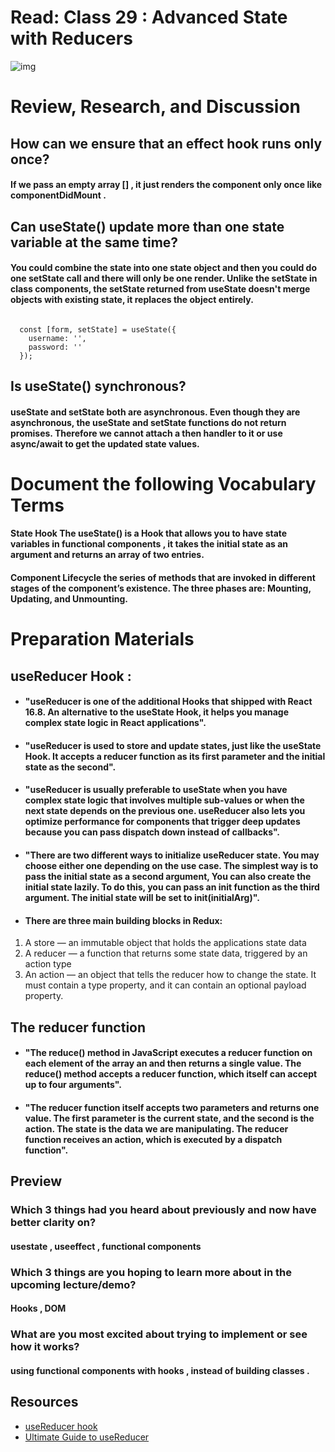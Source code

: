 # Read: Class 29 : Advanced State with Reducers


![img](https://camo.githubusercontent.com/39edc655449f6262a9a7be81b38da2a83896b55c8c1b146a8922ae1804ccbe91/68747470733a2f2f7265732e636c6f7564696e6172792e636f6d2f64676576653764616f2f696d6167652f75706c6f61642f76313538303636353932322f5573655f526564756365725f536964655f4566666563745f44656d6f2e706e67)

# Review, Research, and Discussion

## How can we ensure that an effect hook runs only once?

#### If we pass an empty array [] , it just renders the component only once like componentDidMount .

## Can useState() update more than one state variable at the same time?

#### You could combine the state into one state object and then you could do one setState call and there will only be one render. Unlike the setState in class components, the setState returned from useState doesn't merge objects with existing state, it replaces the object entirely.


```

  const [form, setState] = useState({
    username: '',
    password: ''
  });

```
## Is useState() synchronous?

#### useState and setState both are asynchronous. Even though they are asynchronous, the useState and setState functions do not return promises. Therefore we cannot attach a then handler to it or use async/await to get the updated state values.

# Document the following Vocabulary Terms

#### State Hook The useState() is a Hook that allows you to have state variables in functional components , it takes the initial state as an argument and returns an array of two entries.

#### Component Lifecycle the series of methods that are invoked in different stages of the component’s existence. The three phases are: Mounting, Updating, and Unmounting.



# Preparation Materials 

## useReducer Hook :

* #### "useReducer is one of the additional Hooks that shipped with React 16.8. An alternative to the useState Hook, it helps you manage complex state logic in React applications".

* #### "useReducer is used to store and update states, just like the useState Hook. It accepts a reducer function as its first parameter and the initial state as the second".

* #### "useReducer is usually preferable to useState when you have complex state logic that involves multiple sub-values or when the next state depends on the previous one. useReducer also lets you optimize performance for components that trigger deep updates because you can pass dispatch down instead of callbacks".

* #### "There are two different ways to initialize useReducer state. You may choose either one depending on the use case. The simplest way is to pass the initial state as a second argument, You can also create the initial state lazily. To do this, you can pass an init function as the third argument. The initial state will be set to init(initialArg)".

* #### There are three main building blocks in Redux:

1. A store — an immutable object that holds the applications state data
2. A reducer — a function that returns some state data, triggered by an action type
3. An action — an object that tells the reducer how to change the state. It must contain a type property, and it can contain an optional payload property.


## The reducer function

* #### "The reduce() method in JavaScript executes a reducer function on each element of the array an and then returns a single value. The reduce() method accepts a reducer function, which itself can accept up to four arguments".

* #### "The reducer function itself accepts two parameters and returns one value. The first parameter is the current state, and the second is the action. The state is the data we are manipulating. The reducer function receives an action, which is executed by a dispatch function".


## Preview

### Which 3 things had you heard about previously and now have better clarity on?

#### usestate , useeffect , functional components 

### Which 3 things are you hoping to learn more about in the upcoming lecture/demo?

#### Hooks , DOM   

### What are you most excited about trying to implement or see how it works?

#### using functional components with hooks , instead of building classes . 

## Resources

* [useReducer hook](https://reactjs.org/docs/hooks-reference.html#usereducer)
* [Ultimate Guide to useReducer](https://blog.logrocket.com/guide-to-react-usereducer-hook/)
